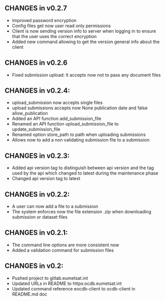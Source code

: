 ## CHANGES in v0.2.7

- Improved password encryption
- Config files get now user read only permissions 
- Client is now sending version info to server when logging in to ensure
  that the user uses the correct encryption
- Added new command allowing to get the version general info about the client

## CHANGES in v0.2.6

- Fixed submission upload: It accepts now not to pass any document files

## CHANGES in v0.2.4:

- upload_submission now accepts single files
- upload submissions accepts now None publication date and false allow_publication
- Added an API function add_submission_file
- Renamed an API function upload_submission_file to update_submission_file
- Renamed option store_path to path when uploading submissions
- Allows now to add a non validating submission file to a submission

## CHANGES in v0.2.3:

- Added api version tag to distinguish between api version and the
  tag used by the api which changed to latest during the maintenance 
  phase
- Changed api version tag to latest

## CHANGES in v0.2.2:

- A user can now add a file to a submission
- The system enforces now the file extension .zip when downloading
  submission or dataset files

## CHANGES in v0.2.1:

- The command line options are more consistent now
- Added a validation command for submission files


## CHANGES in v0.2:

- Pushed project to gitlab.eumetsat.int
- Updated URLs in README to https:ocdb.eumetsat.int
- Updated command reference eocdb-client to ocdb-client in README.md doc